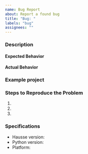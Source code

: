 ```yaml
---
name: Bug Report
about: Report a found bug
title: "Bug: "
labels: "bug"
assignees: ""
---
```


### Description

<!-- Briefly describe the issue you are experiencing. Tell us what you were trying to do and what happened instead. -->


#### Expected Behavior


#### Actual Behavior


### Example project

<!-- Provide a Hausse project script or save file involved, if relevant. -->

### Steps to Reproduce the Problem

1.  
2.  
3.  

### Specifications

- Hausse version:
- Python version:
- Platform:
